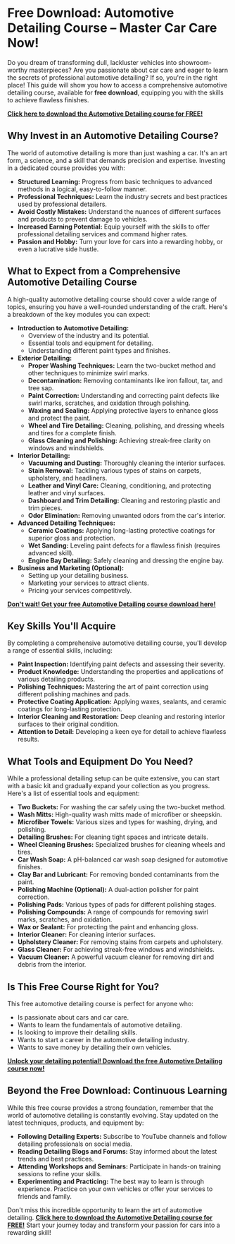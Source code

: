 # Free Download: Automotive Detailing Course – Master Car Care Now!

Do you dream of transforming dull, lackluster vehicles into showroom-worthy masterpieces? Are you passionate about car care and eager to learn the secrets of professional automotive detailing? If so, you're in the right place! This guide will show you how to access a comprehensive automotive detailing course, available for **free download**, equipping you with the skills to achieve flawless finishes.

[**Click here to download the Automotive Detailing course for FREE!**](https://udemywork.com/automotive-detailing-course)

## Why Invest in an Automotive Detailing Course?

The world of automotive detailing is more than just washing a car. It's an art form, a science, and a skill that demands precision and expertise. Investing in a dedicated course provides you with:

*   **Structured Learning:** Progress from basic techniques to advanced methods in a logical, easy-to-follow manner.
*   **Professional Techniques:** Learn the industry secrets and best practices used by professional detailers.
*   **Avoid Costly Mistakes:** Understand the nuances of different surfaces and products to prevent damage to vehicles.
*   **Increased Earning Potential:** Equip yourself with the skills to offer professional detailing services and command higher rates.
*   **Passion and Hobby:** Turn your love for cars into a rewarding hobby, or even a lucrative side hustle.

## What to Expect from a Comprehensive Automotive Detailing Course

A high-quality automotive detailing course should cover a wide range of topics, ensuring you have a well-rounded understanding of the craft. Here's a breakdown of the key modules you can expect:

*   **Introduction to Automotive Detailing:**
    *   Overview of the industry and its potential.
    *   Essential tools and equipment for detailing.
    *   Understanding different paint types and finishes.
*   **Exterior Detailing:**
    *   **Proper Washing Techniques:** Learn the two-bucket method and other techniques to minimize swirl marks.
    *   **Decontamination:** Removing contaminants like iron fallout, tar, and tree sap.
    *   **Paint Correction:** Understanding and correcting paint defects like swirl marks, scratches, and oxidation through polishing.
    *   **Waxing and Sealing:** Applying protective layers to enhance gloss and protect the paint.
    *   **Wheel and Tire Detailing:** Cleaning, polishing, and dressing wheels and tires for a complete finish.
    *   **Glass Cleaning and Polishing:** Achieving streak-free clarity on windows and windshields.
*   **Interior Detailing:**
    *   **Vacuuming and Dusting:** Thoroughly cleaning the interior surfaces.
    *   **Stain Removal:** Tackling various types of stains on carpets, upholstery, and headliners.
    *   **Leather and Vinyl Care:** Cleaning, conditioning, and protecting leather and vinyl surfaces.
    *   **Dashboard and Trim Detailing:** Cleaning and restoring plastic and trim pieces.
    *   **Odor Elimination:** Removing unwanted odors from the car's interior.
*   **Advanced Detailing Techniques:**
    *   **Ceramic Coatings:** Applying long-lasting protective coatings for superior gloss and protection.
    *   **Wet Sanding:** Leveling paint defects for a flawless finish (requires advanced skill).
    *   **Engine Bay Detailing:** Safely cleaning and dressing the engine bay.
*   **Business and Marketing (Optional):**
    *   Setting up your detailing business.
    *   Marketing your services to attract clients.
    *   Pricing your services competitively.

[**Don't wait! Get your free Automotive Detailing course download here!**](https://udemywork.com/automotive-detailing-course)

## Key Skills You'll Acquire

By completing a comprehensive automotive detailing course, you'll develop a range of essential skills, including:

*   **Paint Inspection:** Identifying paint defects and assessing their severity.
*   **Product Knowledge:** Understanding the properties and applications of various detailing products.
*   **Polishing Techniques:** Mastering the art of paint correction using different polishing machines and pads.
*   **Protective Coating Application:** Applying waxes, sealants, and ceramic coatings for long-lasting protection.
*   **Interior Cleaning and Restoration:** Deep cleaning and restoring interior surfaces to their original condition.
*   **Attention to Detail:** Developing a keen eye for detail to achieve flawless results.

## What Tools and Equipment Do You Need?

While a professional detailing setup can be quite extensive, you can start with a basic kit and gradually expand your collection as you progress. Here's a list of essential tools and equipment:

*   **Two Buckets:** For washing the car safely using the two-bucket method.
*   **Wash Mitts:** High-quality wash mitts made of microfiber or sheepskin.
*   **Microfiber Towels:** Various sizes and types for washing, drying, and polishing.
*   **Detailing Brushes:** For cleaning tight spaces and intricate details.
*   **Wheel Cleaning Brushes:** Specialized brushes for cleaning wheels and tires.
*   **Car Wash Soap:** A pH-balanced car wash soap designed for automotive finishes.
*   **Clay Bar and Lubricant:** For removing bonded contaminants from the paint.
*   **Polishing Machine (Optional):** A dual-action polisher for paint correction.
*   **Polishing Pads:** Various types of pads for different polishing stages.
*   **Polishing Compounds:** A range of compounds for removing swirl marks, scratches, and oxidation.
*   **Wax or Sealant:** For protecting the paint and enhancing gloss.
*   **Interior Cleaner:** For cleaning interior surfaces.
*   **Upholstery Cleaner:** For removing stains from carpets and upholstery.
*   **Glass Cleaner:** For achieving streak-free windows and windshields.
*   **Vacuum Cleaner:** A powerful vacuum cleaner for removing dirt and debris from the interior.

## Is This Free Course Right for You?

This free automotive detailing course is perfect for anyone who:

*   Is passionate about cars and car care.
*   Wants to learn the fundamentals of automotive detailing.
*   Is looking to improve their detailing skills.
*   Wants to start a career in the automotive detailing industry.
*   Wants to save money by detailing their own vehicles.

[**Unlock your detailing potential! Download the free Automotive Detailing course now!**](https://udemywork.com/automotive-detailing-course)

## Beyond the Free Download: Continuous Learning

While this free course provides a strong foundation, remember that the world of automotive detailing is constantly evolving. Stay updated on the latest techniques, products, and equipment by:

*   **Following Detailing Experts:** Subscribe to YouTube channels and follow detailing professionals on social media.
*   **Reading Detailing Blogs and Forums:** Stay informed about the latest trends and best practices.
*   **Attending Workshops and Seminars:** Participate in hands-on training sessions to refine your skills.
*   **Experimenting and Practicing:** The best way to learn is through experience. Practice on your own vehicles or offer your services to friends and family.

Don't miss this incredible opportunity to learn the art of automotive detailing. **[Click here to download the Automotive Detailing course for FREE!](https://udemywork.com/automotive-detailing-course)** Start your journey today and transform your passion for cars into a rewarding skill!
